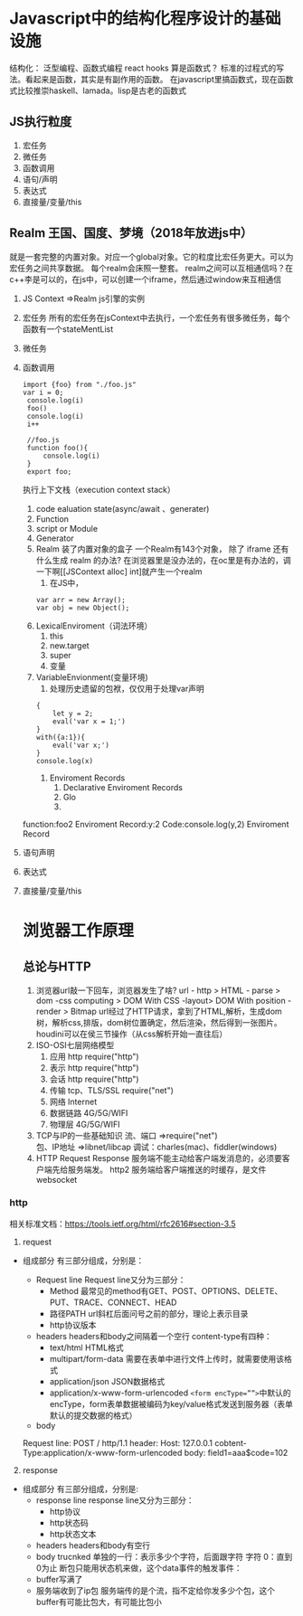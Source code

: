 # Javascript中的结构化程序设计的基础设施
结构化：
泛型编程、函数式编程
react hooks 算是函数式？
标准的过程式的写法。看起来是函数，其实是有副作用的函数。
在javascript里搞函数式，现在函数式比较推崇haskell、lamada。lisp是古老的函数式

## JS执行粒度
    
  1. 宏任务
  2. 微任务
  3. 函数调用
  4. 语句/声明
  5. 表达式
  6. 直接量/变量/this
   
## Realm 王国、国度、梦境（2018年放进js中）
就是一套完整的内置对象。对应一个global对象。它的粒度比宏任务更大。可以为宏任务之间共享数据。
每个realm会床照一整套。
realm之间可以互相通信吗？在c++李是可以的，在js中，可以创建一个iframe，然后通过window来互相通信

1. JS Context =>Realm
   js引擎的实例
2. 宏任务
   所有的宏任务在jsContext中去执行，一个宏任务有很多微任务，每个函数有一个stateMentList
3. 微任务
4. 函数调用
   ```
   import {foo} from "./foo.js"
   var i = 0;
    console.log(i)
    foo()
    console.log(i)
    i++

    //foo.js
    function foo(){
        console.log(i)
    }
    export foo;
   ```
   执行上下文栈（execution context stack）
   1. code ealuation state(async/await 、generater)
   2. Function
   3. script or Module
   4. Generator
   5. Realm
        装了内置对象的盒子
        一个Realm有143个对象，
        除了 iframe 还有什么生成 realm 的办法?
        在浏览器里是没办法的，在oc里是有办法的，调一下啊[[JSContext alloc] int]就产生一个realm
      1. 在JS中，
      ```
      var arr = new Array();
      var obj = new Object();
      ```
   6. LexicalEnviroment（词法环境）
      1. this 
      2. new.target
      3. super
      4. 变量
   7. VariableEnvionment(变量环境)
      1. 处理历史遗留的包袱，仅仅用于处理var声明
        ```
        {
            let y = 2;
            eval('var x = 1;')
        }
        with({a:1}){
            eval('var x;')
        }
        console.log(x)
        ```
       1. Enviroment Records
          1. Declarative Enviroment Records
          2. Glo
          3. 

    function:foo2
    Enviroment Record:y:2
    Code:console.log(y,2)
    Enviroment Record 
5. 语句声明
6. 表达式
7. 直接量/变量/this
   # 浏览器工作原理
   ## 总论与HTTP
   1. 浏览器url敲一下回车，浏览器发生了啥?
    url - http  > HTML - parse > dom -css computing > DOM With CSS -layout> DOM With position - render > Bitmap
   url经过了HTTP请求，拿到了HTML,解析，生成dom树，解析css,排版，dom树位置确定，然后渲染，然后得到一张图片。
   houdini可以在侯三节操作（从css解析开始一直往后）
   1. ISO-OSI七层网络模型
      1. 应用
        http
        require("http")
      2. 表示
        http
        require("http")
      3. 会话
        http
        require("http")
      4. 传输
        tcp、TLS/SSL
        require("net")
      5. 网络
        Internet
      6. 数据链路
        4G/5G/WIFI
      7. 物理层
        4G/5G/WIFI
    1. TCP与IP的一些基础知识
        流、端口 =>require("net")  
        包、IP地址 =>libnet/libcap
        调试：charles(mac)、fiddler(windows)
    2. HTTP
        Request
        Response
        服务端不能主动给客户端发消息的，必须要客户端先给服务端发。
        http2 服务端给客户端推送的时缓存，是文件
        websocket




### http 
相关标准文档：https://tools.ietf.org/html/rfc2616#section-3.5
1. request
  * 组成部分
  有三部分组成，分别是：
    * Request line
    Request line又分为三部分：
      * Method
      最常见的method有GET、POST、OPTIONS、DELETE、PUT、TRACE、CONNECT、HEAD
      * 路径PATH 
      url斜杠后面问号之前的部分，理论上表示目录
      * http协议版本
    * headers
    headers和body之间隔着一个空行
    content-type有四种：
      * text/html  HTML格式
      * multipart/form-data 需要在表单中进行文件上传时，就需要使用该格式
      * application/json JSON数据格式
      * application/x-www-form-urlencoded ```<form encType=””>```中默认的encType，form表单数据被编码为key/value格式发送到服务器（表单默认的提交数据的格式）
    * body

    Request line: POST / http/1.1
    header: Host: 127.0.0.1
            cobtent-Type:application/x-www-form-urlencoded
    body: field1=aaa$code=102
2. response
  * 组成部分
  有三部分组成，分别是:
    * response line
    response line又分为三部分：
      * http协议
      * http状态码
      * http状态文本
    * headers
    headers和body有空行
    * body
    trucnked
    单独的一行：表示多少个字符，后面跟字符
    字符
    0：直到0为止
    断包只能用状态机来做，这个data事件的触发事件：
    * buffer写满了
    * 服务端收到了ip包
    服务端传的是个流，指不定给你发多少个包，这个buffer有可能比包大，有可能比包小

